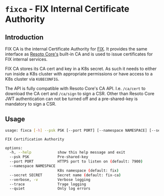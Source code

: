 # `fixca` - FIX Internal Certificate Authority

## Introduction

FIX CA is the internal Certificate Authority for [FIX](https://fix.tt/). It provides the same interface as [Resoto Core's](https://github.com/someengineering/resoto/tree/main/resotocore) built-in CA and is used to issue certificates for FIX internal services.

FIX CA stores its CA cert and key in a K8s secret. As such it needs to either run inside a K8s cluster with appropriate permissions or have access to a K8s cluster via `KUBECONFIG`.

The API is fully compatible with Resoto Core's CA API. I.e. `/ca/cert` to download the CA cert and `/ca/sign` to sign a CSR. Other than Resoto Core JWT authentication can not be turned off and a pre-shared-key is mandatory to sign a CSR.

## Usage

```bash
usage: fixca [-h] --psk PSK [--port PORT] [--namespace NAMESPACE] [--secret SECRET] [--verbose | --trace | --quiet]

FIX Certification Authority

options:
  -h, --help            show this help message and exit
  --psk PSK             Pre-shared-key
  --port PORT           HTTPS port to listen on (default: 7900)
  --namespace NAMESPACE
                        K8s namespace (default: fix)
  --secret SECRET       Secret name (default: fix-ca)
  --verbose, -v         Verbose logging
  --trace               Trage logging
  --quiet               Only log errors
```
